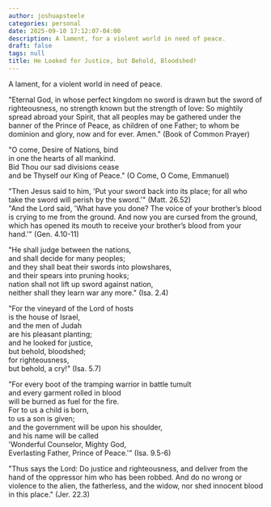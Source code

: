 ```yaml
---
author: joshuapsteele
categories: personal
date: 2025-09-10 17:12:07-04:00
description: A lament, for a violent world in need of peace.
draft: false
tags: null
title: He Looked for Justice, but Behold, Bloodshed!
---
```


A lament, for a violent world in need of peace.

"Eternal God, in whose perfect kingdom no sword is drawn but the sword of righteousness, no strength known but the strength of love: So mightily spread abroad your Spirit, that all peoples may be gathered under the banner of the Prince of Peace, as children of one Father; to whom be dominion and glory, now and for ever. Amen." (Book of Common Prayer)

"O come, Desire of Nations, bind  
in one the hearts of all mankind.  
Bid Thou our sad divisions cease  
and be Thyself our King of Peace."​ (O Come, O Come, Emmanuel)  

"Then Jesus said to him, 'Put your sword back into its place; for all who take the sword will perish by the sword.'"​ (Matt. 26.52)  
"And the Lord said, 'What have you done? The voice of your brother’s blood is crying to me from the ground. And now you are cursed from the ground, which has opened its mouth to receive your brother’s blood from your hand.'" (Gen. 4.10-11)  

"He shall judge between the nations,  
    and shall decide for many peoples;  
and they shall beat their swords into plowshares,  
    and their spears into pruning hooks;  
nation shall not lift up sword against nation,  
    neither shall they learn war any more." (Isa. 2.4)  

"For the vineyard of the Lord of hosts  
    is the house of Israel,  
and the men of Judah  
    are his pleasant planting;  
and he looked for justice,  
    but behold, bloodshed;  
for righteousness,  
    but behold, a cry!" (Isa. 5.7)  

"For every boot of the tramping warrior in battle tumult  
    and every garment rolled in blood  
    will be burned as fuel for the fire.  
For to us a child is born,  
    to us a son is given;  
and the government will be upon his shoulder,  
    and his name will be called  
'Wonderful Counselor, Mighty God,  
    Everlasting Father, Prince of Peace.'" (Isa. 9.5-6)  

"Thus says the Lord: Do justice and righteousness, and deliver from the hand of the oppressor him who has been robbed. And do no wrong or violence to the alien, the fatherless, and the widow, nor shed innocent blood in this place." (Jer. 22.3)